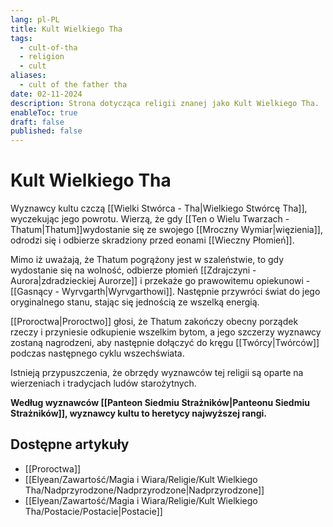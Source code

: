 ```yaml
---
lang: pl-PL
title: Kult Wielkiego Tha
tags:
  - cult-of-tha
  - religion
  - cult
aliases:
  - cult of the father tha
date: 02-11-2024
description: Strona dotycząca religii znanej jako Kult Wielkiego Tha.
enableToc: true
draft: false
published: false
---
```

# Kult Wielkiego Tha

Wyznawcy kultu czczą [[Wielki Stwórca - Tha|Wielkiego Stwórcę Tha]], wyczekując jego powrotu.  Wierzą, że gdy [[Ten o Wielu Twarzach - Thatum|Thatum]]wydostanie się ze swojego [[Mroczny Wymiar|więzienia]], odrodzi się i odbierze skradziony przed eonami [[Wieczny Płomień]]. 

Mimo iż uważają, że Thatum pogrążony jest w szaleństwie, to gdy wydostanie się na wolność, odbierze płomień [[Zdrajczyni - Aurora|zdradzieckiej Aurorze]] i przekaże go prawowitemu opiekunowi - [[Gasnący - Wyrvgarth|Wyrvgarthowi]].
Następnie przywróci świat do jego oryginalnego stanu, stając się jednością ze wszelką energią.

[[Proroctwa|Proroctwo]] głosi, że Thatum zakończy obecny porządek rzeczy i przyniesie odkupienie wszelkim bytom, a jego szczerzy wyznawcy zostaną nagrodzeni, aby następnie dołączyć do kręgu [[Twórcy|Twórców]] podczas następnego cyklu wszechświata.

Istnieją przypuszczenia, że obrzędy wyznawców tej religii są oparte na wierzeniach i tradycjach ludów starożytnych.

**Według wyznawców [[Panteon Siedmiu Strażników|Panteonu Siedmiu Strażników]], wyznawcy kultu to heretycy najwyższej rangi.**

## Dostępne artykuły

- [[Proroctwa]]
- [[Elyean/Zawartość/Magia i Wiara/Religie/Kult Wielkiego Tha/Nadprzyrodzone/Nadprzyrodzone|Nadprzyrodzone]]
- [[Elyean/Zawartość/Magia i Wiara/Religie/Kult Wielkiego Tha/Postacie/Postacie|Postacie]]


